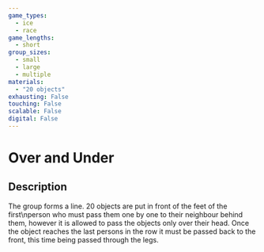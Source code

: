```yaml
---
game_types:
  - ice
  - race
game_lengths:
  - short
group_sizes:
  - small
  - large
  - multiple
materials:
  - "20 objects"
exhausting: False
touching: False
scalable: False
digital: False
---
```

# Over and Under

## Description
The group forms a line. 20 objects are put in front of the feet of the first\nperson who must pass them one by one to their neighbour behind them, however it is allowed to pass the objects only over their head. Once the object reaches the last persons in the row it must be passed back to the front, this time being passed through the legs.
